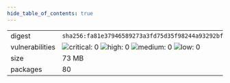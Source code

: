 ```yaml
---
hide_table_of_contents: true
---
```


<table>
<tr><td>digest</td><td><code>sha256:fa81e37946589273a3fd75d35f98244a93292bfddb3b9bceef314d3cc52822db</code></td><tr><tr><td>vulnerabilities</td><td><img alt="critical: 0" src="https://img.shields.io/badge/critical-0-lightgrey"/> <img alt="high: 0" src="https://img.shields.io/badge/high-0-lightgrey"/> <img alt="medium: 0" src="https://img.shields.io/badge/medium-0-lightgrey"/> <img alt="low: 0" src="https://img.shields.io/badge/low-0-lightgrey"/> <!-- unspecified: 0 --></td></tr>
<tr><td>size</td><td>73 MB</td></tr>
<tr><td>packages</td><td>80</td></tr>
</table>
</details></table>
</details>

<table></table>


